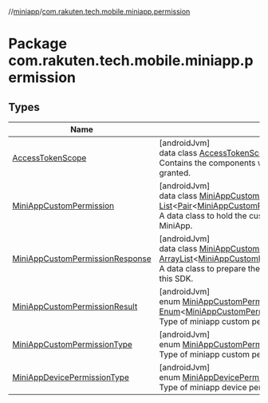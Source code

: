 //[miniapp](../../index.md)/[com.rakuten.tech.mobile.miniapp.permission](index.md)

# Package com.rakuten.tech.mobile.miniapp.permission

## Types

| Name | Summary |
|---|---|
| [AccessTokenScope](-access-token-scope/index.md) | [androidJvm]<br>data class [AccessTokenScope](-access-token-scope/index.md)(audience: [String](https://kotlinlang.org/api/latest/jvm/stdlib/kotlin/-string/index.html), scopes: [List](https://kotlinlang.org/api/latest/jvm/stdlib/kotlin.collections/-list/index.html)&lt;[String](https://kotlinlang.org/api/latest/jvm/stdlib/kotlin/-string/index.html)&gt;)<br>Contains the components which need to be validated when access token is granted. |
| [MiniAppCustomPermission](-mini-app-custom-permission/index.md) | [androidJvm]<br>data class [MiniAppCustomPermission](-mini-app-custom-permission/index.md)(miniAppId: [String](https://kotlinlang.org/api/latest/jvm/stdlib/kotlin/-string/index.html), pairValues: [List](https://kotlinlang.org/api/latest/jvm/stdlib/kotlin.collections/-list/index.html)&lt;[Pair](https://kotlinlang.org/api/latest/jvm/stdlib/kotlin/-pair/index.html)&lt;[MiniAppCustomPermissionType](-mini-app-custom-permission-type/index.md), [MiniAppCustomPermissionResult](-mini-app-custom-permission-result/index.md)&gt;&gt;)<br>A data class to hold the custom permission with grant results using Pair per MiniApp. |
| [MiniAppCustomPermissionResponse](-mini-app-custom-permission-response/index.md) | [androidJvm]<br>data class [MiniAppCustomPermissionResponse](-mini-app-custom-permission-response/index.md)(permissions: [ArrayList](https://kotlinlang.org/api/latest/jvm/stdlib/kotlin.collections/-array-list/index.html)&lt;[MiniAppCustomPermissionResponse.CustomPermissionResponseObj](-mini-app-custom-permission-response/-custom-permission-response-obj/index.md)&gt;)<br>A data class to prepare the json response of custom permissions to be sent from this SDK. |
| [MiniAppCustomPermissionResult](-mini-app-custom-permission-result/index.md) | [androidJvm]<br>enum [MiniAppCustomPermissionResult](-mini-app-custom-permission-result/index.md) : [Enum](https://kotlinlang.org/api/latest/jvm/stdlib/kotlin/-enum/index.html)&lt;[MiniAppCustomPermissionResult](-mini-app-custom-permission-result/index.md)&gt; <br>Type of miniapp custom permission result. |
| [MiniAppCustomPermissionType](-mini-app-custom-permission-type/index.md) | [androidJvm]<br>enum [MiniAppCustomPermissionType](-mini-app-custom-permission-type/index.md) : [Enum](https://kotlinlang.org/api/latest/jvm/stdlib/kotlin/-enum/index.html)&lt;[MiniAppCustomPermissionType](-mini-app-custom-permission-type/index.md)&gt; <br>Type of miniapp custom permission. |
| [MiniAppDevicePermissionType](-mini-app-device-permission-type/index.md) | [androidJvm]<br>enum [MiniAppDevicePermissionType](-mini-app-device-permission-type/index.md) : [Enum](https://kotlinlang.org/api/latest/jvm/stdlib/kotlin/-enum/index.html)&lt;[MiniAppDevicePermissionType](-mini-app-device-permission-type/index.md)&gt; <br>Type of miniapp device permission. |
